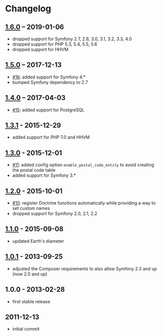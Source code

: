 # Changelog

## [1.6.0] – 2019-01-06

- dropped support for Symfony 2.7, 2.8, 3.0, 3.1, 3.2, 3.3, 4.0
- dropped support for PHP 5.3, 5.4, 5.5, 5.6
- dropped support for HHVM

[1.6.0]: https://github.com/craue/CraueGeoBundle/compare/1.5.0...1.6.0

## [1.5.0] – 2017-12-13

- [#16]: added support for Symfony 4.*
- bumped Symfony dependency to 2.7

[#16]: https://github.com/craue/CraueGeoBundle/issues/16
[1.5.0]: https://github.com/craue/CraueGeoBundle/compare/1.4.0...1.5.0

## [1.4.0] – 2017-04-03

- [#15]: added support for PostgreSQL 

[#15]: https://github.com/craue/CraueGeoBundle/issues/15
[1.4.0]: https://github.com/craue/CraueGeoBundle/compare/1.3.1...1.4.0

## [1.3.1] - 2015-12-29

- added support for PHP 7.0 and HHVM

[1.3.1]: https://github.com/craue/CraueGeoBundle/compare/1.3.0...1.3.1

## [1.3.0] - 2015-12-01

- [#11]: added config option `enable_postal_code_entity` to avoid creating the postal code table
- added support for Symfony 3.*

[#11]: https://github.com/craue/CraueGeoBundle/issues/11
[1.3.0]: https://github.com/craue/CraueGeoBundle/compare/1.2.0...1.3.0

## [1.2.0] - 2015-10-01

- [#10]: register Doctrine functions automatically while providing a way to set custom names
- dropped support for Symfony 2.0, 2.1, 2.2

[#10]: https://github.com/craue/CraueGeoBundle/issues/10
[1.2.0]: https://github.com/craue/CraueGeoBundle/compare/1.1.0...1.2.0

## [1.1.0] - 2015-09-08

- updated Earth's diameter

[1.1.0]: https://github.com/craue/CraueGeoBundle/compare/1.0.1...1.1.0

## [1.0.1] - 2013-09-25

- adjusted the Composer requirements to also allow Symfony 2.3 and up (now 2.0 and up)

[1.0.1]: https://github.com/craue/CraueGeoBundle/compare/1.0.0...1.0.1

## 1.0.0 - 2013-02-28

- first stable release

## 2011-12-13

- initial commit
